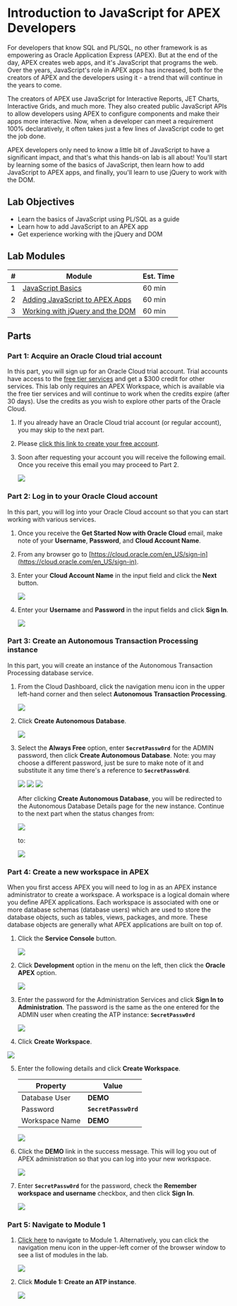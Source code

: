 # Introduction to JavaScript for APEX Developers

For developers that know SQL and PL/SQL, no other framework is as empowering as Oracle Application Express (APEX). But at the end of the day, APEX creates web apps, and it's JavaScript that programs the web. Over the years, JavaScript's role in APEX apps has increased, both for the creators of APEX and the developers using it - a trend that will continue in the years to come.

The creators of APEX use JavaScript for Interactive Reports, JET Charts, Interactive Grids, and much more. They also created public JavaScript APIs to allow developers using APEX to configure components and make their apps more interactive. Now, when a developer can meet a requirement 100% declaratively, it often takes just a few lines of JavaScript code to get the job done.

APEX developers only need to know a little bit of JavaScript to have a significant impact, and that's what this hands-on lab is all about! You'll start by learning some of the basics of JavaScript, then learn how to add JavaScript to APEX apps, and finally, you'll learn to use jQuery to work with the DOM.
## Lab Objectives

* Learn the basics of JavaScript using PL/SQL as a guide
* Learn how to add JavaScript to an APEX app
* Get experience working with the jQuery and DOM

## Lab Modules

| # | Module | Est. Time |
| --- | --- | --- |
| 1 | [JavaScript Basics](1-javascript-basics.md) | 60 min |
| 2 | [Adding JavaScript to APEX Apps](2-adding-javascript-to-apex-apps.md) | 60 min |
| 3 | [Working with jQuery and the DOM](3-working-with-the-dom-and-jquery.md) | 60 min |

## Parts

### **Part 1**: Acquire an Oracle Cloud trial account

In this part, you will sign up for an Oracle Cloud trial account. Trial accounts have access to the [free tier services](https://www.oracle.com/cloud/free/) and get a $300 credit for other services. This lab only requires an APEX Workspace, which is available via the free tier services and will continue to work when the credits expire (after 30 days). Use the credits as you wish to explore other parts of the Oracle Cloud.

1.  If you already have an Oracle Cloud trial account (or regular account), you may skip to the next part.

2.  Please <a href="https://myservices.us.oraclecloud.com/mycloud/signup?language=en&sourceType=:ow:lp:mt::RC_NAMK190904P00063:SodaNodeJson&intcmp=:ow:lp:mt::RC_NAMK190904P00063:SodaNodeJson" target="_trial_">click this link to create your free account</a>. 

3.  Soon after requesting your account you will receive the following email. Once you receive this email you may proceed to Part 2.

    ![](images/0/get-started-email.png)

### **Part 2:** Log in to your Oracle Cloud account

In this part, you will log into your Oracle Cloud account so that you can start working with various services.

1.  Once you receive the **Get Started Now with Oracle Cloud** email, make note of your **Username**, **Password**, and **Cloud Account Name**.

2.  From any browser go to [https://cloud.oracle.com/en_US/sign-in](https://cloud.oracle.com/en_US/sign-in).

3.  Enter your **Cloud Account Name** in the input field and click the **Next** button.

    ![](images/0/enter-oracle-cloud-account-name.png)

4.  Enter your **Username** and **Password** in the input fields and click **Sign In**.

    ![](images/0/enter-user-name-and-password.png)

### **Part 3:** Create an Autonomous Transaction Processing instance

In this part, you will create an instance of the Autonomous Transaction Processing database service.

1.  From the Cloud Dashboard, click the navigation menu icon in the upper left-hand corner and then select **Autonomous Transaction Processing**.

    ![](images/0/select-atp-in-nav-menu.png)

2.  Click **Create Autonomous Database**.

    ![](images/0/click-create-autonomous-database.png)

3.  Select the **Always Free** option, enter **`SecretPassw0rd`** for the ADMIN password, then click **Create Autonomous Database**. Note: you may choose a different password, just be sure to make note of it and substitute it any time there's a reference to **`SecretPassw0rd`**.

    ![](images/0/atp-settings-1.png)
    ![](images/0/atp-settings-2.png)
    ![](images/0/atp-settings-3.png)

    After clicking **Create Autonomous Database**, you will be redirected to the Autonomous Database Details page for the new instance. Continue to the next part when the status changes from:

    ![](images/0/status-provisioning.png) 

    to:

    ![](images/0/status-available.png)

### **Part 4:** Create a new workspace in APEX

When you first access APEX you will need to log in as an APEX instance administrator to create a workspace. A workspace is a logical domain where you define APEX applications. Each workspace is associated with one or more database schemas (database users) which are used to store the database objects, such as tables, views, packages, and more. These database objects are generally what APEX applications are built on top of.

1.  Click the **Service Console** button.

    ![](images/0/click-atp-service-console.png)

2.  Click **Development** option in the menu on the left, then click the **Oracle APEX** option.

    ![](images/0/click-oracle-apex.png)

3.  Enter the password for the Administration Services and click **Sign In to Administration**. The password is the same as the one entered for the ADMIN user when creating the ATP instance: **`SecretPassw0rd`**

    ![](images/0/log-in-as-admin.png)

4.  Click **Create Workspace**.
  
   ![](images/0/welcome-create-workspace.png)

5.  Enter the following details and click **Create Workspace**.

    | Property | Value |
    | --- | --- |
    | Database User | **DEMO** |
    | Password | **`SecretPassw0rd`** |
    | Workspace Name | **DEMO** |
  
    ![](images/0/create-workspace.png)

6.  Click the **DEMO** link in the success message. This will log you out of APEX administration so that you can log into your new workspace. 
	
    ![](images/0/log-out-from-admin.png)

7.  Enter **`SecretPassw0rd`** for the password, check the **Remember workspace and username** checkbox, and then click **Sign In**.

    ![](images/0/log-in-to-workspace.png)

### **Part 5**: Navigate to Module 1

1.  [Click here](1-javascript-basics.md) to navigate to Module 1. Alternatively, you can click the navigation menu icon in the upper-left corner of the browser window to see a list of modules in the lab.

    ![](images/0/lab-intro.png)

2. Click **Module 1: Create an ATP instance**.
  
    ![](images/0/lab-contents.png)